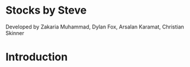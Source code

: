# Stocks by Steve
Developed by Zakaria Muhammad, Dylan Fox, Arsalan Karamat, Christian Skinner
# Introduction
